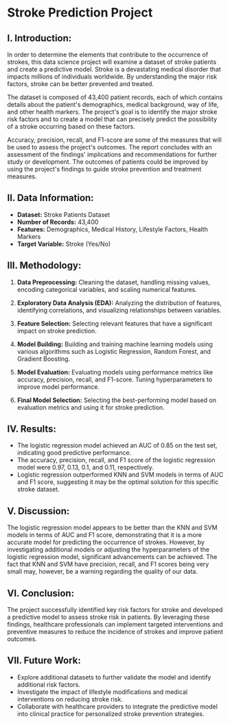 # Stroke Prediction Project

## I. Introduction:

In order to determine the elements that contribute to the occurrence of strokes, this data science project will examine a dataset of stroke patients and create a predictive model. Stroke is a devastating medical disorder that impacts millions of individuals worldwide. By understanding the major risk factors, stroke can be better prevented and treated. 

The dataset is composed of 43,400 patient records, each of which contains details about the patient's demographics, medical background, way of life, and other health markers. The project's goal is to identify the major stroke risk factors and to create a model that can precisely predict the possibility of a stroke occurring based on these factors. 

Accuracy, precision, recall, and F1-score are some of the measures that will be used to assess the project's outcomes. The report concludes with an assessment of the findings' implications and recommendations for further study or development. The outcomes of patients could be improved by using the project's findings to guide stroke prevention and treatment measures.

## II. Data Information:

- **Dataset:** Stroke Patients Dataset
- **Number of Records:** 43,400
- **Features:** Demographics, Medical History, Lifestyle Factors, Health Markers
- **Target Variable:** Stroke (Yes/No)

## III. Methodology:

1. **Data Preprocessing:** Cleaning the dataset, handling missing values, encoding categorical variables, and scaling numerical features.
   
2. **Exploratory Data Analysis (EDA):** Analyzing the distribution of features, identifying correlations, and visualizing relationships between variables.
   
3. **Feature Selection:** Selecting relevant features that have a significant impact on stroke prediction.
   
4. **Model Building:** Building and training machine learning models using various algorithms such as Logistic Regression, Random Forest, and Gradient Boosting.
   
5. **Model Evaluation:** Evaluating models using performance metrics like accuracy, precision, recall, and F1-score. Tuning hyperparameters to improve model performance.
   
6. **Final Model Selection:** Selecting the best-performing model based on evaluation metrics and using it for stroke prediction.

## IV. Results:

- The logistic regression model achieved an AUC of 0.85 on the test set, indicating good predictive performance.
- The accuracy, precision, recall, and F1 score of the logistic regression model were 0.97, 0.13, 0.1, and 0.11, respectively.
- Logistic regression outperformed KNN and SVM models in terms of AUC and F1 score, suggesting it may be the optimal solution for this specific stroke dataset.
  
## V. Discussion:

The logistic regression model appears to be better than the KNN and SVM models in terms of AUC and F1 score, demonstrating that it is a more accurate model for predicting the occurrence of strokes. However, by investigating additional models or adjusting the hyperparameters of the logistic regression model, significant advancements can be achieved. The fact that KNN and SVM have precision, recall, and F1 scores being very small may, however, be a warning regarding the quality of our data.

## VI. Conclusion:

The project successfully identified key risk factors for stroke and developed a predictive model to assess stroke risk in patients. By leveraging these findings, healthcare professionals can implement targeted interventions and preventive measures to reduce the incidence of strokes and improve patient outcomes.

## VII. Future Work:

- Explore additional datasets to further validate the model and identify additional risk factors.
- Investigate the impact of lifestyle modifications and medical interventions on reducing stroke risk.
- Collaborate with healthcare providers to integrate the predictive model into clinical practice for personalized stroke prevention strategies.
